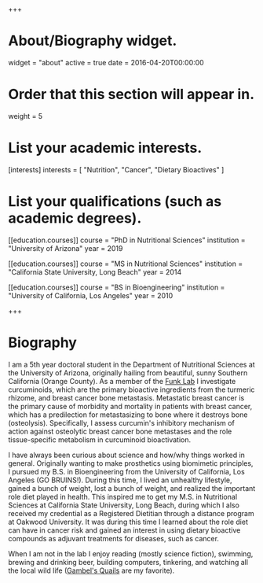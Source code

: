 +++
# About/Biography widget.
widget = "about"
active = true
date = 2016-04-20T00:00:00

# Order that this section will appear in.
weight = 5

# List your academic interests.
[interests]
  interests = [
    "Nutrition",
    "Cancer",
    "Dietary Bioactives"
  ]

# List your qualifications (such as academic degrees).
[[education.courses]]
  course = "PhD in Nutritional Sciences"
  institution = "University of Arizona"
  year = 2019

[[education.courses]]
  course = "MS in Nutritional Sciences"
  institution = "California State University, Long Beach"
  year = 2014

[[education.courses]]
  course = "BS in Bioengineering"
  institution = "University of California, Los Angeles"
  year = 2010

+++

# Biography
I am a 5th year doctoral student in the Department of Nutritional Sciences at the University of Arizona, originally hailing from beautiful, sunny Southern California (Orange County). As a member of the [Funk Lab](http://uacc.arizona.edu/profile/janet-funk) I investigate curcuminoids, which are the primary bioactive ingredients from the turmeric rhizome, and breast cancer bone metastasis. Metastatic breast cancer is the primary cause of morbidity and mortality in patients with breast cancer, which has a predilection for metastasizing to bone where it destroys bone (osteolysis). Specifically, I assess curcumin's inhibitory mechanism of action against osteolytic breast cancer bone metastases and the role tissue-specific metabolism in curcuminoid bioactivation.

I have always been curious about science and how/why things worked in general. Originally wanting to make prosthetics using biomimetic principles, I pursued my B.S. in Bioengineering from the University of California, Los Angeles (GO BRUINS!). During this time, I lived an unhealthy lifestyle, gained a bunch of weight, lost a bunch of weight, and realized the important role diet played in health. This inspired me to get my M.S. in Nutritional Sciences at California State University, Long Beach, during which I also received my credential as a Registered Dietitian through a distance program at Oakwood University. It was during this time I learned about the role diet can have in cancer risk and gained an interest in using dietary bioactive compounds as adjuvant treatments for diseases, such as cancer.

When I am not in the lab I enjoy reading (mostly science fiction), swimming, brewing and drinking beer, building computers, tinkering, and watching all the local wild life ([Gambel's Quails](https://www.nps.gov/sagu/learn/nature/gambels-quail.htm) are my favorite).
